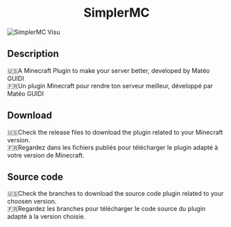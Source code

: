 <h1 align="center">SimplerMC</h1>

<img src="https://mateoguidi.github.io/img/projects/visuSimplerMC.png" alt="SimplerMC Visu"/>

## Description

🇺🇸A Minecraft Plugin to make your server better, developed by Matéo GUIDI<br>
🇫🇷Un plugin Minecraft pour rendre ton serveur meilleur, développé par Matéo GUIDI

## Download

🇺🇸Check the release files to download the plugin related to your Minecraft version.<br>
🇫🇷Regardez dans les fichiers publiés pour télécharger le plugin adapté à votre version de Minecraft.

## Source code

🇺🇸Check the branches to download the source code plugin related to your choosen version.<br>
🇫🇷Regardez les branches pour télécharger le code source du plugin adapté à la version choisie.

